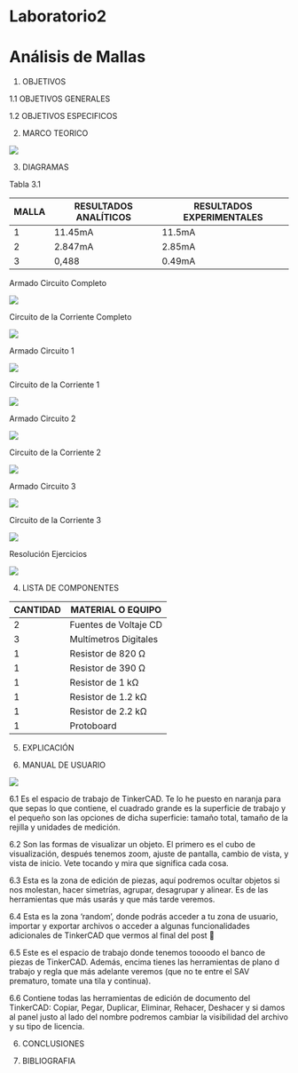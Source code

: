 # Laboratorio2
# Análisis de Mallas

1. OBJETIVOS

1.1 OBJETIVOS GENERALES

1.2 OBJETIVOS ESPECIFICOS

2. MARCO TEORICO

![](https://github.com/JosueCamp2020/Laboratorio2/blob/main/Imagenes/Ana%CC%81lisis%20de%20mallas-3.jpg)

3. DIAGRAMAS

Tabla 3.1

| MALLA | RESULTADOS ANALÍTICOS | RESULTADOS EXPERIMENTALES |
| ------------- | ------------- | ------------- |
| 1 | 11.45mA  | 11.5mA |
| 2 | 2.847mA | 2.85mA |
| 3 | 0,488 | 0.49mA |

Armado Circuito Completo

![](https://github.com/JosueCamp2020/Laboratorio2/blob/main/Imagenes/TotalVacio.png)

Circuito de la Corriente Completo

![](https://github.com/JosueCamp2020/Laboratorio2/blob/main/Imagenes/Total1.png)

Armado Circuito 1

![](https://github.com/JosueCamp2020/Laboratorio2/blob/main/Imagenes/Corriente1.png)

Circuito de la Corriente 1 

![](https://github.com/JosueCamp2020/Laboratorio2/blob/main/Imagenes/Corriente1Vacio.png)

Armado Circuito 2

![](https://github.com/JosueCamp2020/Laboratorio2/blob/main/Imagenes/Corriente2Vacia.png)

Circuito de la Corriente 2

![](https://github.com/JosueCamp2020/Laboratorio2/blob/main/Imagenes/Corriente2.png)

Armado Circuito 3

![](https://github.com/JosueCamp2020/Laboratorio2/blob/main/Imagenes/Corriente3Vacia.png)

Circuito de la Corriente 3

![](https://github.com/JosueCamp2020/Laboratorio2/blob/main/Imagenes/Corriente3.png)

Resolución Ejercicios

![](https://github.com/JosueCamp2020/Laboratorio2/blob/main/Imagenes/Calculos1.png)


4. LISTA DE COMPONENTES

| CANTIDAD | MATERIAL O EQUIPO |
| ------------- | ------------- |
| 2 | Fuentes de Voltaje CD  |
| 3 | Multímetros Digitales |
| 1 | Resistor de 820 Ω |
| 1 | Resistor de 390 Ω |
| 1 | Resistor de 1 kΩ  |
| 1 | Resistor de 1.2 kΩ  |
| 1 | Resistor de 2.2 kΩ  |
| 1 | Protoboard  |

5. EXPLICACIÓN

6. MANUAL DE USUARIO

![](https://github.com/JosueCamp2020/Laboratorio2/blob/main/Imagenes/Manual.jpg)

6.1 Es el espacio de trabajo de TinkerCAD. Te lo he puesto en naranja para que sepas lo que contiene, el cuadrado grande es la superficie de trabajo y el pequeño son las opciones de dicha superficie: tamaño total, tamaño de la rejilla y unidades de medición.

6.2 Son las formas de visualizar un objeto. El primero es el cubo de visualización, después tenemos zoom, ajuste de pantalla, cambio de vista, y vista de inicio. Vete tocando y mira que significa cada cosa.

6.3 Esta es la zona de edición de piezas, aquí podremos ocultar objetos si nos molestan, hacer simetrías, agrupar, desagrupar y alinear. Es de las herramientas que más usarás y que más tarde veremos.

6.4 Esta es la zona ‘random’, donde podrás acceder a tu zona de usuario, importar y exportar archivos o acceder a algunas funcionalidades adicionales de TinkerCAD que vermos al final del post 🙂

6.5 Este es el espacio de trabajo donde tenemos toooodo el banco de piezas de TinkerCAD. Además, encima tienes las herramientas de plano d trabajo y regla que más adelante veremos (que no te entre el SAV prematuro, tomate una tila y continua).

6.6 Contiene todas las herramientas de edición de documento del TinkerCAD: Copiar, Pegar, Duplicar, Eliminar, Rehacer, Deshacer y si damos al panel justo al lado del nombre podremos cambiar la visibilidad del archivo y su tipo de licencia.

6. CONCLUSIONES

7. BIBLIOGRAFIA
